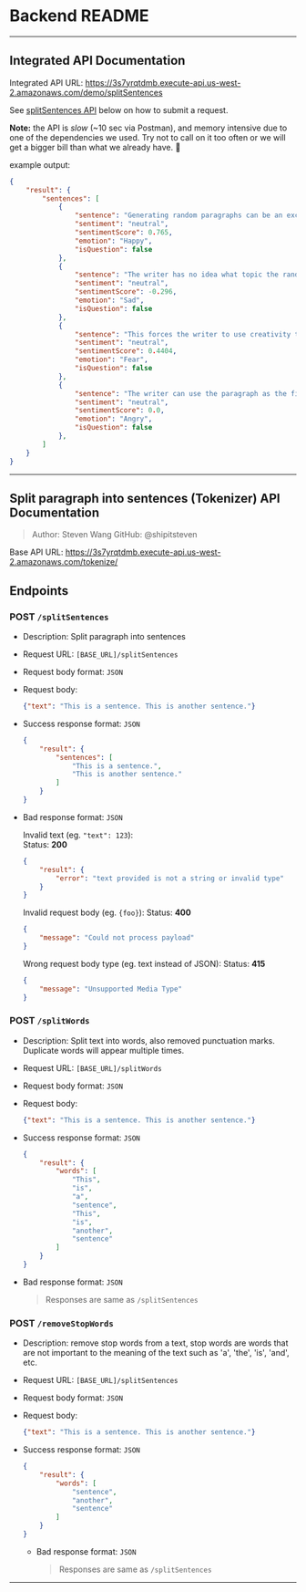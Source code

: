 # Backend README

-----

## Integrated API Documentation

Integrated API URL: <https://3s7yrqtdmb.execute-api.us-west-2.amazonaws.com/demo/splitSentences>

See [splitSentences API](#splitSentence) below on how to submit a request.

**Note:** the API is _slow_ (~10 sec via Postman), and memory intensive due to one of the dependencies we used. Try not to call on it too often or we will get a bigger bill than what we already have. 😬

example output:

```JSON
{
    "result": {
        "sentences": [
            {
                "sentence": "Generating random paragraphs can be an excellent way for writers to get their creative flow going at the beginning of the day.",
                "sentiment": "neutral",
                "sentimentScore": 0.765,
                "emotion": "Happy",
                "isQuestion": false
            },
            {
                "sentence": "The writer has no idea what topic the random paragraph will be about when it appears.",
                "sentiment": "neutral",
                "sentimentScore": -0.296,
                "emotion": "Sad",
                "isQuestion": false
            },
            {
                "sentence": "This forces the writer to use creativity to complete one of three common writing challenges.",
                "sentiment": "neutral",
                "sentimentScore": 0.4404,
                "emotion": "Fear",
                "isQuestion": false
            },
            {
                "sentence": "The writer can use the paragraph as the first one of a short story and build upon it.",
                "sentiment": "neutral",
                "sentimentScore": 0.0,
                "emotion": "Angry",
                "isQuestion": false
            },
        ]
    }
}
```

-----

## Split paragraph into sentences (Tokenizer) API Documentation

> Author: Steven Wang
> GitHub: @shipitsteven

Base API URL: <https://3s7yrqtdmb.execute-api.us-west-2.amazonaws.com/tokenize/>

## Endpoints

### **POST** `/splitSentences`

- Description: Split paragraph into sentences
- Request URL: `[BASE_URL]/splitSentences`
- Request body format: `JSON`
- Request body:

    ```JSON
    {"text": "This is a sentence. This is another sentence."}
    ```

- Success response format: `JSON`

    ```JSON
    {
        "result": {
            "sentences": [
                "This is a sentence.",
                "This is another sentence."
            ]
        }
    }
    ```

- Bad response format: `JSON`

    Invalid text (eg. `"text": 123`):  
    Status: **200**

    ```JSON
    {
        "result": {
            "error": "text provided is not a string or invalid type"
        }
    }
    ```

    Invalid request body (eg. `{foo}`):
    Status: **400**

    ```JSON
    {
        "message": "Could not process payload"
    }
    ```

    Wrong request body type (eg. text instead of JSON):
    Status: **415**

    ```JSON
    {
        "message": "Unsupported Media Type"
    }
    ```

### **POST** `/splitWords`

- Description: Split text into words, also removed punctuation marks. Duplicate words will appear multiple times.
- Request URL: `[BASE_URL]/splitWords`
- Request body format: `JSON`
- Request body:

    ```JSON
    {"text": "This is a sentence. This is another sentence."}
    ```

- Success response format: `JSON`

    ```JSON
    {
        "result": {
            "words": [
                "This",
                "is",
                "a",
                "sentence",
                "This",
                "is",
                "another",
                "sentence"
            ]
        }
    }
    ```

- Bad response format: `JSON`
    > Responses are same as `/splitSentences`

### POST `/removeStopWords`

- Description: remove stop words from a text, stop words are words that are not important to the meaning of the text such as 'a', 'the', 'is', 'and', etc.
- Request URL: `[BASE_URL]/splitSentences`
- Request body format: `JSON`
- Request body:

    ```JSON
    {"text": "This is a sentence. This is another sentence."}
    ```

- Success response format: `JSON`

    ```JSON
    {
        "result": {
            "words": [
                "sentence",
                "another",
                "sentence"
            ]
        }
    }
    ```

  - Bad response format: `JSON`
    > Responses are same as `/splitSentences`

-----